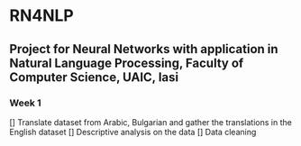 # RN4NLP
## Project for Neural Networks with application in Natural Language Processing, Faculty of Computer Science, UAIC, Iasi 

### Week 1
[] Translate dataset from Arabic, Bulgarian and gather the translations in the English dataset
[] Descriptive analysis on the data
[] Data cleaning 
